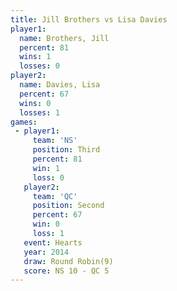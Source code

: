 ```yaml
---
title: Jill Brothers vs Lisa Davies
player1:              
  name: Brothers, Jill
  percent: 81         
  wins: 1             
  losses: 0           
player2:              
  name: Davies, Lisa  
  percent: 67         
  wins: 0             
  losses: 1           
games:
 - player1:         
     team: 'NS'     
     position: Third
     percent: 81    
     win: 1         
     loss: 0        
   player2:          
     team: 'QC'      
     position: Second
     percent: 67     
     win: 0          
     loss: 1         
   event: Hearts       
   year: 2014          
   draw: Round Robin(9)
   score: NS 10 - QC 5 
---
```

